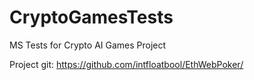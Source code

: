 # CryptoGamesTests
MS Tests for Crypto AI Games Project

Project git:
https://github.com/intfloatbool/EthWebPoker/
